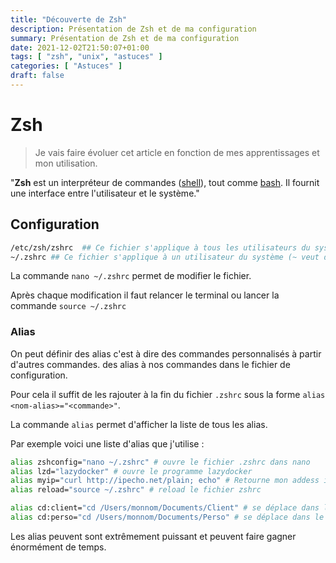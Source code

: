 ```yaml
---
title: "Découverte de Zsh"
description: Présentation de Zsh et de ma configuration
summary: Présentation de Zsh et de ma configuration
date: 2021-12-02T21:50:07+01:00
tags: [ "zsh", "unix", "astuces" ]
categories: [ "Astuces" ]
draft: false
---
```


# Zsh

>Je vais faire évoluer cet article en fonction de mes apprentissages et mon utilisation.

"**Zsh** est un interpréteur de commandes ([shell](https://doc.ubuntu-fr.org/shell)), tout comme [bash](https://doc.ubuntu-fr.org/bash).
Il fournit une interface entre l'utilisateur et le système."

## Configuration

```bash
/etc/zsh/zshrc  ## Ce fichier s'applique à tous les utilisateurs du système
~/.zshrc ## Ce fichier s'applique à un utilisateur du système (~ veut dire /home/utilisateur)
```

La commande `nano ~/.zshrc` permet de modifier le fichier.

Après chaque modification il faut relancer le terminal ou lancer la commande `source ~/.zshrc`

### Alias

On peut définir des alias c'est à dire des commandes personnalisés à partir d'autres commandes. des alias à nos commandes dans le fichier de configuration.

Pour cela il suffit de les rajouter à la fin du fichier `.zshrc` sous la forme `alias <nom-alias>="<commande>"`.

La commande `alias` permet d'afficher la liste de tous les alias.

Par exemple voici une liste d'alias que j'utilise :

```bash
alias zshconfig="nano ~/.zshrc" # ouvre le fichier .zshrc dans nano
alias lzd="lazydocker" # ouvre le programme lazydocker
alias myip="curl http://ipecho.net/plain; echo" # Retourne mon addess ip externe
alias reload="source ~/.zshrc" # reload le fichier zshrc

alias cd:client="cd /Users/monnom/Documents/Client" # se déplace dans le répertoire client
alias cd:perso="cd /Users/monnom/Documents/Perso" # se déplace dans le répertoire Perso
```

Les alias peuvent sont extrêmement puissant et peuvent faire gagner énormément de temps.
